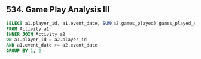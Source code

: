 ## 534. Game Play Analysis III
~~~SQL
SELECT a1.player_id, a1.event_date, SUM(a2.games_played) games_played_so_far
FROM Activity a1
INNER JOIN Activity a2
ON a1.player_id = a2.player_id 
AND a1.event_date >= a2.event_date
GROUP BY 1, 2
~~~
